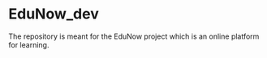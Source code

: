# EduNow_dev
The repository is meant for the EduNow project which is an online platform for learning.
